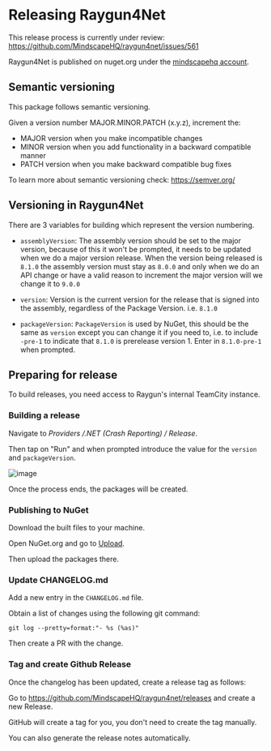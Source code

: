 # Releasing Raygun4Net

This release process is currently under review: https://github.com/MindscapeHQ/raygun4net/issues/561

Raygun4Net is published on nuget.org under the [mindscapehq account](https://www.nuget.org/profiles/mindscapehq).

## Semantic versioning

This package follows semantic versioning.

Given a version number MAJOR.MINOR.PATCH (x.y.z), increment the:

- MAJOR version when you make incompatible changes
- MINOR version when you add functionality in a backward compatible manner
- PATCH version when you make backward compatible bug fixes

To learn more about semantic versioning check: https://semver.org/

## Versioning in Raygun4Net

There are 3 variables for building which represent the version numbering.

- `assemblyVersion`: The assembly version should be set to the major version, because of this it won't be prompted, it
needs to be updated when we do a major version release. When the version being released is `8.1.0` the assembly
version must stay as `8.0.0` and only when we do an API change or have a valid reason to increment the major version
will we change it to `9.0.0`

- `version`: Version is the current version for the release that is signed into the assembly, regardless of the Package
Version. i.e. `8.1.0`

- `packageVersion`: `PackageVersion` is used by NuGet, this should be the same as `version` except you can change it if
you need to, i.e. to include `-pre-1` to indicate that `8.1.0` is prerelease version 1. Enter in `8.1.0-pre-1` when
prompted.

## Preparing for release

To build releases, you need access to Raygun's internal TeamCity instance.

### Building a release

Navigate to _Providers /.NET (Crash Reporting) / Release_. 

Then tap on "Run" and when prompted introduce the value for the `version` and `packageVersion`.

![image](https://github.com/user-attachments/assets/3f6a7138-a505-4494-836e-5848172498c2)

Once the process ends, the packages will be created.

### Publishing to NuGet

Download the built files to your machine.

Open NuGet.org and go to [Upload](https://www.nuget.org/packages/manage/upload).

Then upload the packages there.

### Update CHANGELOG.md

Add a new entry in the `CHANGELOG.md` file.

Obtain a list of changes using the following git command:

```
git log --pretty=format:"- %s (%as)"
```

Then create a PR with the change.

### Tag and create Github Release

Once the changelog has been updated, create a release tag as follows:

Go to https://github.com/MindscapeHQ/raygun4net/releases and create a new Release.

GitHub will create a tag for you, you don't need to create the tag manually.

You can also generate the release notes automatically.

